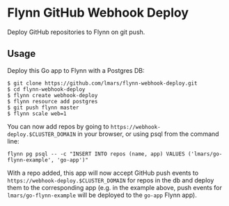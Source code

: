 Flynn GitHub Webhook Deploy
===========================

Deploy GitHub repositories to Flynn on git push.

Usage
-----

Deploy this Go app to Flynn with a Postgres DB:

```
$ git clone https://github.com/lmars/flynn-webhook-deploy.git
$ cd flynn-webhook-deploy
$ flynn create webhook-deploy
$ flynn resource add postgres
$ git push flynn master
$ flynn scale web=1
```

You can now add repos by going to `https://webhook-deploy.$CLUSTER_DOMAIN` in
your browser, or using psql from the command line:

```
flynn pg psql -- -c "INSERT INTO repos (name, app) VALUES ('lmars/go-flynn-example', 'go-app')"
```

With a repo added, this app will now accept GitHub push events to
`https://webhook-deploy.$CLUSTER_DOMAIN` for repos in the db and deploy them
to the corresponding app (e.g. in the example above, push events for
`lmars/go-flynn-example` will be deployed to the `go-app` Flynn app).
